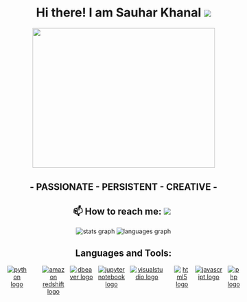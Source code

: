 <div align="center">
  <h1> Hi there! I am Sauhar Khanal <img src="https://media4.giphy.com/media/v1.Y2lkPTc5MGI3NjExNTlyenJxYWQ1dHhmeHowbmM3aG9ncmV1NjJqNmFjdWZpdDl4dmpsMiZlcD12MV9pbnRlcm5hbF9naWZfYnlfaWQmY3Q9Zw/HscDLzkO8EOTmgkhQP/giphy.gif"  width="35px" /> </h1>

<!--
**sauhark/sauhark** is a ✨ _special_ ✨ repository because its `README.md` (this file) appears on your GitHub profile.

Here are some ideas to get you started:

- 🔭 I’m currently working on ...
- 🌱 I’m currently learning ...
- 👯 I’m looking to collaborate on ...
- 🤔 I’m looking for help with ...
- 💬 Ask me about ...
- 📫 How to reach me: ...
- 😄 Pronouns: ...
- ⚡ Fun fact: ...
-->


<img src="https://cdn.dribbble.com/userupload/22906166/file/original-ffcac8e074af7de5e6ac6db9873dff66.gif" height="325px" width="425px" />
<h2>- PASSIONATE - PERSISTENT - CREATIVE - </h2>
 
 <h2>📫 How to reach me:
 <a href="https://www.linkedin.com/in/sauhar-khanal-87b058199"><img src="https://1000logos.net/wp-content/uploads/2017/03/Color-of-the-LinkedIn-Logo.jpg" width="35" style="margin-right: 8px;"  /></a>  </h2>
</div>


<div align="center">
  <img src="https://github-readme-stats.vercel.app/api?username=sauhar&hide_title=false&hide_rank=false&show_icons=true&include_all_commits=true&count_private=true&disable_animations=false&theme=dracula&locale=en&hide_border=false" height="150" alt="stats graph" />
  <img src="https://github-readme-stats.vercel.app/api/top-langs?username=sauhar&locale=en&hide_title=false&layout=compact&card_width=320&langs_count=5&theme=dracula&hide_border=false" height="150" alt="languages graph" />
</div>

<h2 align="center" class="heading-element" dir="auto">Languages and Tools:</h2>

<div align="center" style="display: flex; gap: 12px; justify-content: center;">
  <a href="https://www.python.org/"><img src="https://cdn.jsdelivr.net/gh/devicons/devicon/icons/python/python-original.svg" height="30" alt="python logo" /></a>
  <a href="https://www.postgresql.org/"><img src="https://raw.githubusercontent.com/devicons/devicon/master/icons/postgresql/postgresql-original-wordmark.svg" height="30" alt="postgresql logo" /></a>
  <a href="https://www.mysql.com/"><img src="https://raw.githubusercontent.com/devicons/devicon/master/icons/mysql/mysql-original-wordmark.svg" height="30" alt="mysql logo" /></a>
  <a href="https://aws.amazon.com/redshift/"><img src="https://upload.wikimedia.org/wikipedia/commons/thumb/7/73/Amazon-Redshift-Logo.svg/150px-Amazon-Redshift-Logo.svg.png" height="30" alt="amazon redshift logo" /></a>
  <a href="https://dbeaver.io/"><img src="https://imgs.search.brave.com/vtwcXH-Rd5Lzz2xy7pE7ynM7rOuWRcTTdiHHV-BOakg/rs:fit:860:0:0:0/g:ce/aHR0cHM6Ly91cGxv/YWQud2lraW1lZGlh/Lm9yZy93aWtpcGVk/aWEvY29tbW9ucy9i/L2I1L0RCZWF2ZXJf/bG9nby5zdmc" height="30" alt="dbeaver logo" /></a>
  <a href="https://jupyter.org/"><img src="https://imgs.search.brave.com/TchlXK1tJhz2ck4gsegslVI-2FwUit2egtNFiFRiMwU/rs:fit:500:0:0:0/g:ce/aHR0cHM6Ly93d3cu/bmljZXBuZy5jb20v/cG5nL2RldGFpbC83/MC03MDE5OTlfanVw/eXRlci1sb2dvLnBu/Zw" height="30" alt="jupyter notebook logo" /></a>
  <a href="https://code.visualstudio.com/"><img src="https://imgs.search.brave.com/DYf_5lkP3ds1GnMFlU93-ggc4mvthxdgIXvLqgKd4bw/rs:fit:500:0:0:0/g:ce/aHR0cHM6Ly91cGxv/YWQud2lraW1lZGlh/Lm9yZy93aWtpcGVk/aWEvY29tbW9ucy85/LzlhL1Zpc3VhbF9T/dHVkaW9fQ29kZV8x/LjM1X2ljb24uc3Zn" height="30" alt="visualstudio logo" /></a>
  <a href="https://aws.amazon.com/"><img src="https://raw.githubusercontent.com/devicons/devicon/master/icons/amazonwebservices/amazonwebservices-original-wordmark.svg" height="30" alt="amazon web services logo" /></a>
  <a href="https://www.w3.org/html/"><img src="https://cdn.jsdelivr.net/gh/devicons/devicon/icons/html5/html5-original.svg" height="30" alt="html5 logo" /></a>
  <a href="https://www.javascript.com/"><img src="https://cdn.jsdelivr.net/gh/devicons/devicon/icons/javascript/javascript-original.svg" height="30" alt="javascript logo" /></a>
  <a href="https://www.php.net/"><img src="https://www.php.net//images/logos/new-php-logo.svg" height="30" alt="php logo" /></a>
</div>


<br clear="both">

</div>
